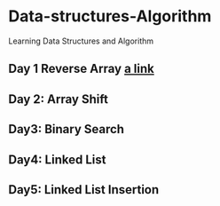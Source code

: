 #  Data-structures-Algorithm
 Learning Data Structures and Algorithm

## Day 1 Reverse Array [a link](https://github.com/user/repo/blob/branch/other_file.md)
## Day 2: Array Shift
## Day3: Binary Search
## Day4: Linked List
## Day5: Linked List Insertion
